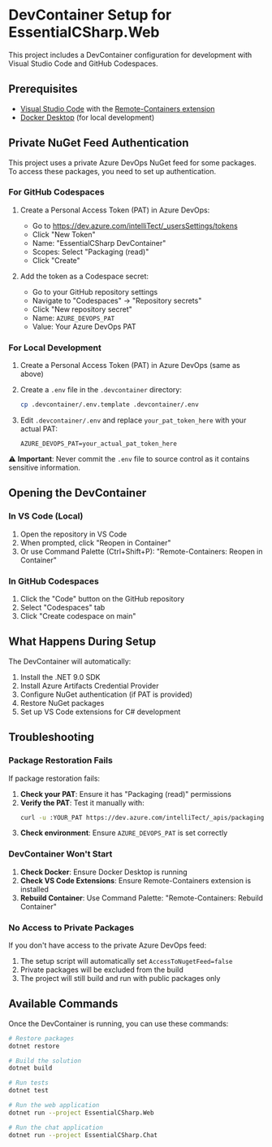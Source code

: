 # DevContainer Setup for EssentialCSharp.Web

This project includes a DevContainer configuration for development with Visual Studio Code and GitHub Codespaces.

## Prerequisites

- [Visual Studio Code](https://code.visualstudio.com/) with the [Remote-Containers extension](https://marketplace.visualstudio.com/items?itemName=ms-vscode-remote.remote-containers)
- [Docker Desktop](https://www.docker.com/products/docker-desktop) (for local development)

## Private NuGet Feed Authentication

This project uses a private Azure DevOps NuGet feed for some packages. To access these packages, you need to set up authentication.

### For GitHub Codespaces

1. Create a Personal Access Token (PAT) in Azure DevOps:
   - Go to https://dev.azure.com/intelliTect/_usersSettings/tokens
   - Click "New Token"
   - Name: "EssentialCSharp DevContainer"
   - Scopes: Select "Packaging (read)"
   - Click "Create"

2. Add the token as a Codespace secret:
   - Go to your GitHub repository settings
   - Navigate to "Codespaces" → "Repository secrets"
   - Click "New repository secret"
   - Name: `AZURE_DEVOPS_PAT`
   - Value: Your Azure DevOps PAT

### For Local Development

1. Create a Personal Access Token (PAT) in Azure DevOps (same as above)

2. Create a `.env` file in the `.devcontainer` directory:
   ```bash
   cp .devcontainer/.env.template .devcontainer/.env
   ```

3. Edit `.devcontainer/.env` and replace `your_pat_token_here` with your actual PAT:
   ```
   AZURE_DEVOPS_PAT=your_actual_pat_token_here
   ```

⚠️ **Important**: Never commit the `.env` file to source control as it contains sensitive information.

## Opening the DevContainer

### In VS Code (Local)
1. Open the repository in VS Code
2. When prompted, click "Reopen in Container"
3. Or use Command Palette (Ctrl+Shift+P): "Remote-Containers: Reopen in Container"

### In GitHub Codespaces
1. Click the "Code" button on the GitHub repository
2. Select "Codespaces" tab
3. Click "Create codespace on main"

## What Happens During Setup

The DevContainer will automatically:

1. Install the .NET 9.0 SDK
2. Install Azure Artifacts Credential Provider
3. Configure NuGet authentication (if PAT is provided)
4. Restore NuGet packages
5. Set up VS Code extensions for C# development

## Troubleshooting

### Package Restoration Fails

If package restoration fails:

1. **Check your PAT**: Ensure it has "Packaging (read)" permissions
2. **Verify the PAT**: Test it manually with:
   ```bash
   curl -u :YOUR_PAT https://dev.azure.com/intelliTect/_apis/packaging/feeds
   ```
3. **Check environment**: Ensure `AZURE_DEVOPS_PAT` is set correctly

### DevContainer Won't Start

1. **Check Docker**: Ensure Docker Desktop is running
2. **Check VS Code Extensions**: Ensure Remote-Containers extension is installed
3. **Rebuild Container**: Use Command Palette: "Remote-Containers: Rebuild Container"

### No Access to Private Packages

If you don't have access to the private Azure DevOps feed:

1. The setup script will automatically set `AccessToNugetFeed=false`
2. Private packages will be excluded from the build
3. The project will still build and run with public packages only

## Available Commands

Once the DevContainer is running, you can use these commands:

```bash
# Restore packages
dotnet restore

# Build the solution
dotnet build

# Run tests
dotnet test

# Run the web application
dotnet run --project EssentialCSharp.Web

# Run the chat application
dotnet run --project EssentialCSharp.Chat
```